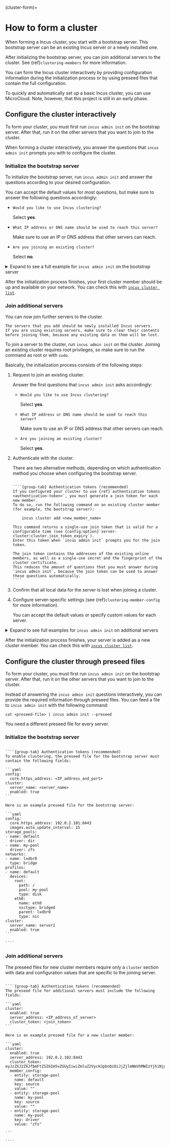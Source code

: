 (cluster-form)=
# How to form a cluster

When forming a Incus cluster, you start with a bootstrap server.
This bootstrap server can be an existing Incus server or a newly installed one.

After initializing the bootstrap server, you can join additional servers to the cluster.
See {ref}`clustering-members` for more information.

You can form the Incus cluster interactively by providing configuration information during the initialization process or by using preseed files that contain the full configuration.

To quickly and automatically set up a basic Incus cluster, you can use MicroCloud.
Note, however, that this project is still in an early phase.

## Configure the cluster interactively

To form your cluster, you must first run `incus admin init` on the bootstrap server. After that, run it on the other servers that you want to join to the cluster.

When forming a cluster interactively, you answer the questions that `incus admin init` prompts you with to configure the cluster.

### Initialize the bootstrap server

To initialize the bootstrap server, run `incus admin init` and answer the questions according to your desired configuration.

You can accept the default values for most questions, but make sure to answer the following questions accordingly:

- `Would you like to use Incus clustering?`

  Select **yes**.
- `What IP address or DNS name should be used to reach this server?`

  Make sure to use an IP or DNS address that other servers can reach.
- `Are you joining an existing cluster?`

  Select **no**.

<details>
<summary>Expand to see a full example for <code>incus admin init</code> on the bootstrap server</summary>

```{terminal}
:input: incus admin init

Would you like to use Incus clustering? (yes/no) [default=no]: yes
What IP address or DNS name should be used to reach this server? [default=192.0.2.101]:
Are you joining an existing cluster? (yes/no) [default=no]: no
What member name should be used to identify this server in the cluster? [default=server1]:
Setup password authentication on the cluster? (yes/no) [default=no]: no
Do you want to configure a new local storage pool? (yes/no) [default=yes]:
Name of the storage backend to use (btrfs, dir, lvm, zfs) [default=zfs]:
Create a new ZFS pool? (yes/no) [default=yes]:
Would you like to use an existing empty block device (e.g. a disk or partition)? (yes/no) [default=no]:
Size in GiB of the new loop device (1GiB minimum) [default=9GiB]:
Do you want to configure a new remote storage pool? (yes/no) [default=no]:
Would you like to configure Incus to use an existing bridge or host interface? (yes/no) [default=no]:
Would you like stale cached images to be updated automatically? (yes/no) [default=yes]:
Would you like a YAML "incus admin init" preseed to be printed? (yes/no) [default=no]:
```

</details>

After the initialization process finishes, your first cluster member should be up and available on your network.
You can check this with [`incus cluster list`](incus_cluster_list.md).

### Join additional servers

You can now join further servers to the cluster.

```{note}
The servers that you add should be newly installed Incus servers.
If you are using existing servers, make sure to clear their contents before joining them, because any existing data on them will be lost.
```

To join a server to the cluster, run `incus admin init` on the cluster.
Joining an existing cluster requires root privileges, so make sure to run the command as root or with `sudo`.

Basically, the initialization process consists of the following steps:

1. Request to join an existing cluster.

   Answer the first questions that `incus admin init` asks accordingly:

   - `Would you like to use Incus clustering?`

     Select **yes**.
   - `What IP address or DNS name should be used to reach this server?`

     Make sure to use an IP or DNS address that other servers can reach.
   - `Are you joining an existing cluster?`

     Select **yes**.

1. Authenticate with the cluster.

   There are two alternative methods, depending on which authentication method you choose when configuring the bootstrap server.

   `````{tabs}

   ````{group-tab} Authentication tokens (recommended)
   If you configured your cluster to use {ref}`authentication tokens <authentication-token>`, you must generate a join token for each new member.
   To do so, run the following command on an existing cluster member (for example, the bootstrap server):

       incus cluster add <new_member_name>

   This command returns a single-use join token that is valid for a configurable time (see {config:option}`server-cluster:cluster.join_token_expiry`).
   Enter this token when `incus admin init` prompts you for the join token.

   The join token contains the addresses of the existing online members, as well as a single-use secret and the fingerprint of the cluster certificate.
   This reduces the amount of questions that you must answer during `incus admin init`, because the join token can be used to answer these questions automatically.
   ````

   `````

1. Confirm that all local data for the server is lost when joining a cluster.
1. Configure server-specific settings (see {ref}`clustering-member-config` for more information).

   You can accept the default values or specify custom values for each server.

<details>
<summary>Expand to see full examples for <code>incus admin init</code> on additional servers</summary>

`````{tabs}

````{group-tab} Authentication tokens (recommended)

```{terminal}
:input: sudo incus admin init

Would you like to use Incus clustering? (yes/no) [default=no]: yes
What IP address or DNS name should be used to reach this server? [default=192.0.2.102]:
Are you joining an existing cluster? (yes/no) [default=no]: yes
Do you have a join token? (yes/no/[token]) [default=no]: yes
Please provide join token: eyJzZXJ2ZXJfbmFtZSI6InJwaTAxIiwiZmluZ2VycHJpbnQiOiIyNjZjZmExZDk0ZDZiMjk2Nzk0YjU0YzJlYzdjOTMwNDA5ZjIzNjdmNmM1YjRhZWVjOGM0YjAxYTc2NjU0MjgxIiwiYWRkcmVzc2VzIjpbIjE3Mi4xNy4zMC4xODM6ODQ0MyJdLCJzZWNyZXQiOiJmZGI1OTgyNjgxNTQ2ZGQyNGE2ZGE0Mzg5MTUyOGM1ZGUxNWNmYmQ5M2M3OTU3ODNkNGI5OGU4MTQ4MWMzNmUwIn0=
All existing data is lost when joining a cluster, continue? (yes/no) [default=no] yes
Choose "size" property for storage pool "local":
Choose "source" property for storage pool "local":
Choose "zfs.pool_name" property for storage pool "local":
Would you like a YAML "incus admin init" preseed to be printed? (yes/no) [default=no]:
```

````
````{group-tab} Trust password

```{terminal}
:input: sudo incus admin init

Would you like to use Incus clustering? (yes/no) [default=no]: yes
What IP address or DNS name should be used to reach this server? [default=192.0.2.102]:
Are you joining an existing cluster? (yes/no) [default=no]: yes
Do you have a join token? (yes/no/[token]) [default=no]: no
What member name should be used to identify this server in the cluster? [default=server2]:
IP address or FQDN of an existing cluster member (may include port): 192.0.2.101:8443
Cluster fingerprint: 2915dafdf5c159681a9086f732644fb70680533b0fb9005b8c6e9bca51533113
You can validate this fingerprint by running "incus info" locally on an existing cluster member.
Is this the correct fingerprint? (yes/no/[fingerprint]) [default=no]: yes
Cluster trust password:
All existing data is lost when joining a cluster, continue? (yes/no) [default=no] yes
Choose "size" property for storage pool "local":
Choose "source" property for storage pool "local":
Choose "zfs.pool_name" property for storage pool "local":
Would you like a YAML "incus admin init" preseed to be printed? (yes/no) [default=no]:
```

````
`````

</details>

After the initialization process finishes, your server is added as a new cluster member.
You can check this with [`incus cluster list`](incus_cluster_list.md).

## Configure the cluster through preseed files

To form your cluster, you must first run `incus admin init` on the bootstrap server.
After that, run it on the other servers that you want to join to the cluster.

Instead of answering the `incus admin init` questions interactively, you can provide the required information through preseed files.
You can feed a file to `incus admin init` with the following command:

    cat <preseed-file> | incus admin init --preseed

You need a different preseed file for every server.

### Initialize the bootstrap server

`````{tabs}

````{group-tab} Authentication tokens (recommended)
To enable clustering, the preseed file for the bootstrap server must contain the following fields:

```yaml
config:
  core.https_address: <IP_address_and_port>
cluster:
  server_name: <server_name>
  enabled: true
```

Here is an example preseed file for the bootstrap server:

```yaml
config:
  core.https_address: 192.0.2.101:8443
  images.auto_update_interval: 15
storage_pools:
- name: default
  driver: dir
- name: my-pool
  driver: zfs
networks:
- name: lxdbr0
  type: bridge
profiles:
- name: default
  devices:
    root:
      path: /
      pool: my-pool
      type: disk
    eth0:
      name: eth0
      nictype: bridged
      parent: lxdbr0
      type: nic
cluster:
  server_name: server1
  enabled: true
```

````

`````

### Join additional servers

The preseed files for new cluster members require only a `cluster` section with data and configuration values that are specific to the joining server.

`````{tabs}

````{group-tab} Authentication tokens (recommended)
The preseed file for additional servers must include the following fields:

```yaml
cluster:
  enabled: true
  server_address: <IP_address_of_server>
  cluster_token: <join_token>
```

Here is an example preseed file for a new cluster member:

```yaml
cluster:
  enabled: true
  server_address: 192.0.2.102:8443
  cluster_token: eyJzZXJ2ZXJfbmFtZSI6Im5vZGUyIiwiZmluZ2VycHJpbnQiOiJjZjlmNmVhMWIzYjhiNjgxNzQ1YTY1NTY2YjM3ZGUwOTUzNjRmM2MxMDAwMGNjZWQyOTk5NDU5YzY2MGIxNWQ4IiwiYWRkcmVzc2VzIjpbIjE3Mi4xNy4zMC4xODM6ODQ0MyJdLCJzZWNyZXQiOiIxNGJmY2EzMDhkOTNhY2E3MGJmYThkMzE0NWM4NWY3YmE0ZmU1YmYyNmJiNDhmMmUwNzhhOGZhMDczZDc0YTFiIn0=
  member_config:
  - entity: storage-pool
    name: default
    key: source
    value: ""
  - entity: storage-pool
    name: my-pool
    key: source
    value: ""
  - entity: storage-pool
    name: my-pool
    key: driver
    value: "zfs"

```

````

`````
